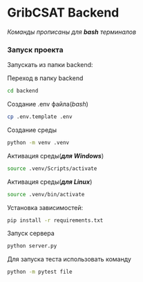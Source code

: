 # GribCSAT Backend
*Команды прописаны для **bash** терминалов*

### Запуск проекта

Запускать из папки backend:

Переход в папку backend
```bash
cd backend
```

Создание .env файла(*bash*)
```bash
cp .env.template .env
```

Создание среды
```bash
python -m venv .venv
```

Активация среды(***для Windows***)
```bash
source .venv/Scripts/activate
```

Активация среды(***для Linux***)
```bash
source .venv/bin/activate
```

Установка зависимостей:
```bash
pip install -r requirements.txt
```

Запуск сервера
```bash
python server.py
```

Для запуска теста использовать команду
```bash
python -m pytest file
```